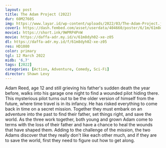 ```yaml
---
layout: post
title: The Adam Project (2022)
dur: 60M2760S
img: https://www.layar.id/wp-content/uploads/2022/03/The-Adam-Project.jpg
cover1: https://dash.fembed.com/asset/userdata/404660/poster/6/1m/61m8dyh02-xe-z05.png?v=1654125815
movie1: https://short.ink/9WPRP4PnW
movie: https://daffa-adr.my.id/v/61m8dyh02-xe-z05
dl: https://daffa-adr.my.id/f/61m8dyh02-xe-z05
res: HD1080
color: primary
tgl: 12 March 2022
midb: '6,7'
tags: [2022]
categories: [Action, Adventure, Comedy, Sci-Fi]
director: Shawn Levy
---
```


Adam Reed, age 12 and still grieving his father's sudden death the year before, walks into his garage one night to find a wounded pilot hiding there. This mysterious pilot turns out to be the older version of himself from the future, where time travel is in its infancy. He has risked everything to come back in time on a secret mission. Together they must embark on an adventure into the past to find their father, set things right, and save the world. As the three work together, both young and grown Adam come to terms with the loss of their father and have a chance to heal the wounds that have shaped them. Adding to the challenge of the mission, the two Adams discover that they really don't like each other much, and if they are to save the world, first they need to figure out how to get along.
